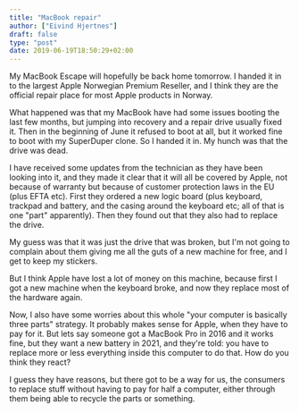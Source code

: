 ```yaml
---
title: "MacBook repair"
author: ["Eivind Hjertnes"]
draft: false
type: "post"
date: 2019-06-19T18:50:29+02:00
---
```


My MacBook Escape will hopefully be back home tomorrow. I handed it in to the largest Apple Norwegian Premium Reseller, and I think they are the official repair place for most Apple products in Norway.

What happened was that my MacBook have had some issues booting the last few months, but jumping into recovery and a repair drive usually fixed it. Then in the beginning of June it refused to boot at all, but it worked fine to boot with my SuperDuper clone. So I handed it in. My hunch was that the drive was dead.

I have received some updates from the technician as they have been looking into it, and they made it clear that it will all be covered by Apple, not because of warranty but because of customer protection laws in the EU (plus EFTA etc). First they ordered a new logic board (plus keyboard, trackpad and battery, and the casing  around the keyboard etc; all of that is one "part" apparently). Then they found out that they also had to replace the drive.

My guess was that it was just the drive that was broken, but I'm not going to complain about them giving me all the guts of a new machine for free, and I get to keep my stickers.

But I think Apple have lost a lot of money on this machine, because first I got a new machine when the keyboard broke, and now they replace most of the hardware again.

Now, I also have some worries about this whole "your computer is basically three parts" strategy. It probably makes sense for Apple, when they have to pay for it. But lets say someone got a MacBook Pro in 2016 and it works fine, but they want a new battery in 2021, and they're told: you have to replace more or less everything inside this computer to do that. How do you think they react?

I guess they have reasons, but there got to be a way for us, the consumers to replace stuff without having to pay for half a computer, either through them being able to recycle the parts or something.
